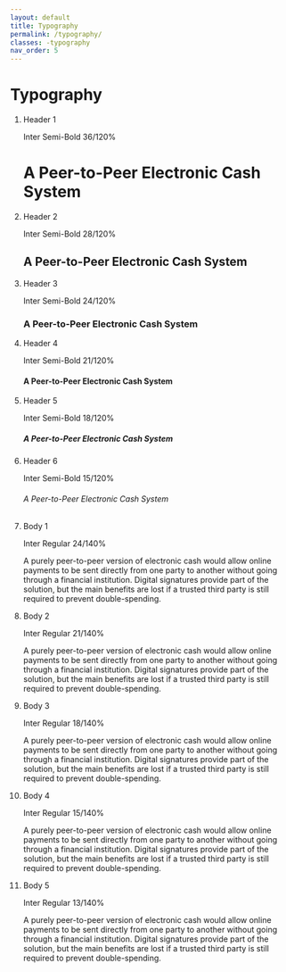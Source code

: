 ```yaml
---
layout: default
title: Typography
permalink: /typography/
classes: -typography
nav_order: 5
---
```


# Typography

<ol class="styles">
	<li>
		<p>Header 1</p>
		<p>Inter Semi-Bold 36/120%</p>
		<h1>A Peer-to-Peer Electronic Cash System</h1>
	</li>
	<li>
		<p>Header 2</p>
		<p>Inter Semi-Bold 28/120%</p>
		<h2>A Peer-to-Peer Electronic Cash System</h2>
	</li>
	<li>
		<p>Header 3</p>
		<p>Inter Semi-Bold 24/120%</p>
		<h3>A Peer-to-Peer Electronic Cash System</h3>
	</li>
	<li>
		<p>Header 4</p>
		<p>Inter Semi-Bold 21/120%</p>
		<h4>A Peer-to-Peer Electronic Cash System</h4>
	</li>
	<li>
		<p>Header 5</p>
		<p>Inter Semi-Bold 18/120%</p>
		<h5>A Peer-to-Peer Electronic Cash System</h5>
	</li>
	<li>
		<p>Header 6</p>
		<p>Inter Semi-Bold 15/120%</p>
		<h6>A Peer-to-Peer Electronic Cash System</h6>
	</li>
	<li>
		<p>Body 1</p>
		<p>Inter Regular 24/140%</p>
		<p class="-s1">A purely peer-to-peer version of electronic cash would allow online payments to be sent directly from one party to another without going through a financial institution. Digital signatures provide part of the solution, but the main benefits are lost if a trusted third party is still required to prevent double-spending.</p>
	</li>
	<li>
		<p>Body 2</p>
		<p>Inter Regular 21/140%</p>
		<p class="-s2">A purely peer-to-peer version of electronic cash would allow online payments to be sent directly from one party to another without going through a financial institution. Digital signatures provide part of the solution, but the main benefits are lost if a trusted third party is still required to prevent double-spending.</p>
	</li>
	<li>
		<p>Body 3</p>
		<p>Inter Regular 18/140%</p>
		<p class="-s3">A purely peer-to-peer version of electronic cash would allow online payments to be sent directly from one party to another without going through a financial institution. Digital signatures provide part of the solution, but the main benefits are lost if a trusted third party is still required to prevent double-spending.</p>
	</li>
	<li>
		<p>Body 4</p>
		<p>Inter Regular 15/140%</p>
		<p class="-s4">A purely peer-to-peer version of electronic cash would allow online payments to be sent directly from one party to another without going through a financial institution. Digital signatures provide part of the solution, but the main benefits are lost if a trusted third party is still required to prevent double-spending.</p>
	</li>
	<li>
		<p>Body 5</p>
		<p>Inter Regular 13/140%</p>
		<p class="-s5">A purely peer-to-peer version of electronic cash would allow online payments to be sent directly from one party to another without going through a financial institution. Digital signatures provide part of the solution, but the main benefits are lost if a trusted third party is still required to prevent double-spending.</p>
	</li>
</ol>